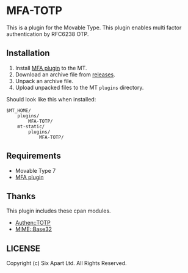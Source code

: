# MFA-TOTP

This is a plugin for the Movable Type.
This plugin enables multi factor authentication by RFC6238 OTP.

## Installation

1. Install [MFA plugin](https://github.com/movabletype/mt-plugin-MFA) to the MT.
1. Download an archive file from [releases](https://github.com/movabletype/mt-plugin-MFA-TOTP/releases).
1. Unpack an archive file.
1. Upload unpacked files to the MT `plugins` directory.

Should look like this when installed:

    $MT_HOME/
        plugins/
            MFA-TOTP/
        mt-static/
            plugins/
                MFA-TOTP/

## Requirements

* Movable Type 7
* [MFA plugin](https://github.com/movabletype/mt-plugin-MFA)

## Thanks

This plugin includes these cpan modules.

* [Authen::TOTP](https://metacpan.org/pod/Authen::TOTP)
* [MIME::Base32](https://metacpan.org/pod/MIME::Base32)

## LICENSE

Copyright (c) Six Apart Ltd. All Rights Reserved.
